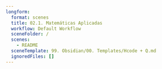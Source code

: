 ```yaml
---
longform:
  format: scenes
  title: 02.1. Matemáticas Aplicadas
  workflow: Default Workflow
  sceneFolder: /
  scenes:
    - README
  sceneTemplate: 99. Obsidian/00. Templates/Hcode + Q.md
  ignoredFiles: []
---
```

